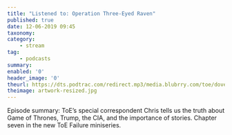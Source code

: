 ```yaml
---
title: "Listened to: Operation Three-Eyed Raven"
published: true
date: 12-06-2019 09:45
taxonomy:
category:
	- stream
tag:
	- podcasts
summary:
enabled: '0'
header_image: '0'
theurl: https://dts.podtrac.com/redirect.mp3/media.blubrry.com/toe/dovetail.prxu.org/toe/12c50342-e849-4744-89da-390d5157b87f/toe_operationfailureA.mp3
theimage: artwork-resized.jpg
--- 
```

Episode summary: ToE’s special correspondent Chris tells us the truth about Game of Thrones, Trump, the CIA, and the importance of stories. Chapter seven in the new ToE Failure miniseries.
